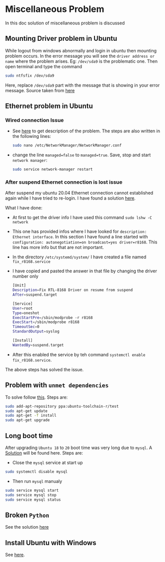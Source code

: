 Miscellaneous Problem
=====================

In this doc solution of miscellaneous problem is discussed

## Mounting Driver problem in Ubuntu

While logout from windows abnormally and login in ubuntu then mounting problem occurs.
In the error message you will see the `driver address or name`
where the problem arises. Eg: `/dev/sda9` is the problematic one. Then open terminal and type the command

```sh
sudo ntfsfix /dev/sda9
```

Here, replace `/dev/sda9` part with the message that is showing in your error message.
Source taken from [here](https://askubuntu.com/a/696648/1128908)


## Ethernet problem in Ubuntu

### Wired connection Issue

- See [here](https://askubuntu.com/a/71205/1128908) to get description of the problem. The steps are also written in the following lines:

    ```sh
    sudo nano /etc/NetworkManager/NetworkManager.conf
    ```

- change the line `managed=false` to `managed=true`. Save, stop and start `network manager`:
    ```sh
    sudo service network-manager restart
    ```

### After suspend Ethernet connection is lost issue

After suspend my ubuntu 20.04 Ethernet connection cannot established again while I have tried to re-login. I have found a solution [here](https://askubuntu.com/a/1058760/1128908).

What I have done:

- At first to get the driver info I have used this command `sudo lshw -C network`

- This one has provided infos where I have looked for `description: Ethernet interface`. In this section I have found a line started with `configuration: autonegotiation=on broadcast=yes driver=r8168`. This line has more info but that are not important.

- In the directory `/etc/systemd/system/` I have created a file named `fix_r8168.service`

- I have copied and pasted the answer in that file by changing the driver number only
    ```sh
    [Unit]
    Description=Fix RTL-8168 Driver on resume from suspend
    After=suspend.target

    [Service]
    User=root
    Type=oneshot
    ExecStartPre=/sbin/modprobe -r r8168
    ExecStart=/sbin/modprobe r8168
    TimeoutSec=0
    StandardOutput=syslog

    [Install]
    WantedBy=suspend.target
    ```

- After this enabled the service by teh command `systemctl enable fix_r8168.service`.

The above steps has solved the issue.

## Problem with `unmet dependencies`

To solve follow [this](https://askubuntu.com/a/870051/1128908). Steps are:

```sh
sudo add-apt-repository ppa:ubuntu-toolchain-r/test
sudo apt-get update
sudo apt-get -f install
sudo apt-get upgrade
```

## Long boot time

After upgrading `Ubuntu 18` to `20` boot time was very long due to ```mysql```. A [Solution](https://askubuntu.com/a/1227490/1128908) will be found here. Steps are:

- Close the `mysql` service at start up
```sh
sudo systemctl disable mysql
```
- Then run `mysql` manualy
```sh
sudo service mysql start
sudo service mysql stop
sudo service mysql status
```

## Broken `Python`

See the solution [here](https://stackoverflow.com/a/46960872/10634362)

## Install Ubuntu with Windows

See [here](https://medium.com/linuxforeveryone/how-to-install-ubuntu-20-04-and-dual-boot-alongside-windows-10-323a85271a73).
